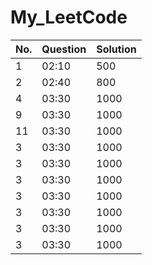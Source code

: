 # My_LeetCode


 No. | Question  | Solution  
-----| ----  | ---  
1    | 02:10 |  500 
2    | 02:40 |  800 
4    | 03:30 | 1000  
9    | 03:30 | 1000
11    | 03:30 | 1000
3    | 03:30 | 1000
3    | 03:30 | 1000
3    | 03:30 | 1000
3    | 03:30 | 1000
3    | 03:30 | 1000
3    | 03:30 | 1000
3    | 03:30 | 1000
